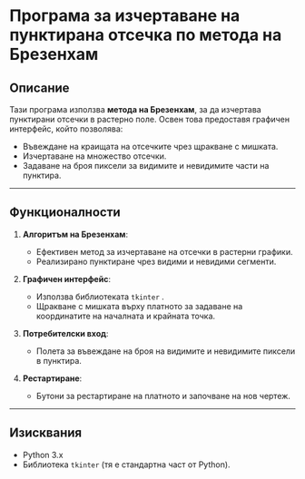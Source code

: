 # Програма за изчертаване на пунктирана отсечка по метода на Брезенхам

## Описание

Тази програма използва **метода на Брезенхам**, за да изчертава пунктирани отсечки в растерно поле. Освен това предоставя графичен интерфейс, който позволява:
* Въвеждане на краищата на отсечките чрез щракване с мишката.
* Изчертаване на множество отсечки.
* Задаване на броя пиксели за видимите и невидимите части на пунктира.

---

## Функционалности

1. **Алгоритъм на Брезенхам**: 
   - Ефективен метод за изчертаване на отсечки в растерни графики.
   - Реализирано пунктиране чрез видими и невидими сегменти.

2. **Графичен интерфейс**:
   - Използва библиотеката `tkinter` .
   - Щракване с мишката върху платното за задаване на координатите на началната и крайната точка.

3. **Потребителски вход**:
   - Полета за въвеждане на броя на видимите и невидимите пиксели в пунктира.

4. **Рестартиране**:
   - Бутони за рестартиране на платното и започване на нов чертеж.

---

## Изисквания

* Python 3.x
* Библиотека `tkinter` (тя е стандартна част от Python).
